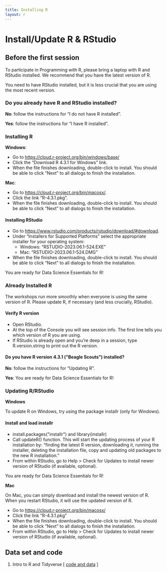 ```yaml
---
title: Installing R
layout: r
---
```


# Install/Update R & RStudio

## Before the first session
To participate in Programming with R, 
please bring a laptop with R and RStudio installed. 
We recommend that you have the latest version of R.

You need to have RStudio installed, but it is less crucial that you are using the most recent version.

### Do you already have R and RStudio installed?

**No**: follow the instructions for “I do not have R installed”. 

**Yes**: follow the instructions for “I have R installed”.

### Installing R

**Windows**:
- Go to <https://cloud.r-project.org/bin/windows/base/>
- Click the “Download R 4.3.1 for Windows” link.
- When the file finishes downloading, double-click to install. You should be able to click “Next” to all dialogs to finish the installation.
  
**Mac**:
- Go to <https://cloud.r-project.org/bin/macosx/>.
- Click the link “R-4.3.1.pkg”.
- When the file finishes downloading, double-click to install. You should be able to click “Next” to all dialogs to finish the installation.
  
#### Installing RStudio
- Go to <https://www.rstudio.com/products/rstudio/download/#download>.
- Under “Installers for Supported Platforms” select the appropriate installer for your operating system:
  - Windows: “RSTUDIO-2023.06.1-524.EXE”
  - Mac: “RSTUDIO-2023.06.1-524.DMG”
- When the file finishes downloading, double-click to install. You should be able to click “Next” to all dialogs to finish the installation.

You are ready for Data Science Essentials for R!

### Already Installed R
The workshops run more smoothly when everyone is using the same version of R. Please update R, if necessary (and less crucially, RStudio).

#### Verify R version
- Open RStudio. 
- At the top of the Console you will see session info. The first line tells you which version of R you are using. 
- If RStudio is already open and you’re deep in a session, type R.version.string to print out the R version.

#### Do you have R version 4.3.1 ("Beagle Scouts") installed?

**No**: follow the instructions for “Updating R”.

**Yes**: You are ready for Data Science Essentials for R!

### Updating R/RStudio
**Windows**

To update R on Windows, try using the package installr (only for Windows).

#### Install and load installr
- install.packages("installr") and library(installr)
- Call updateR() function. This will start the updating process of your R installation by: “finding the latest R version, downloading it, running the installer, deleting the installation file, copy and updating old packages to the new R installation.”
- From within RStudio, go to Help > Check for Updates to install newer version of RStudio (if available, optional).

You are ready for Data Science Essentials for R!

**Mac**

On Mac, you can simply download and install the newest version of R. When you restart RStudio, it will use the updated version of R.

- Go to https://cloud.r-project.org/bin/macosx/
- Click the link “R-4.3.1.pkg”
- When the file finishes downloading, double-click to install. You should be able to click “Next” to all dialogs to finish the installation.
- From within RStudio, go to Help > Check for Updates to install newer version of RStudio (if available, optional).

## Data set and code

1. Intro to R and Tidyverse [ <a href="https://drive.google.com/drive/folders/1e-8Qs_AZBH-QcQqmmCloT9ghZesV55z6" target="_blank">code and data</a> ]



